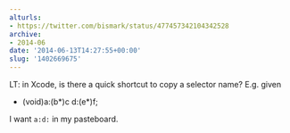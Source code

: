 ```yaml
---
alturls:
- https://twitter.com/bismark/status/477457342104342528
archive:
- 2014-06
date: '2014-06-13T14:27:55+00:00'
slug: '1402669675'
---
```


LT: in Xcode, is there a quick shortcut to copy a selector name? E.g. given

- (void)a:(b*)c d:(e*)f;

I want `a:d:` in my pasteboard.

